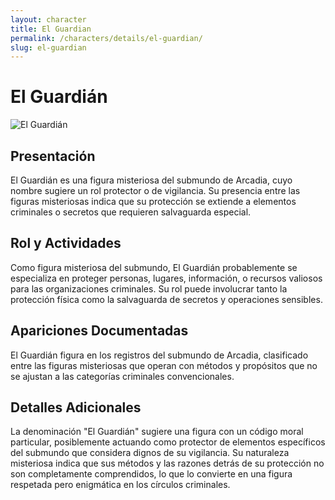 ```yaml
---
layout: character
title: El Guardian
permalink: /characters/details/el-guardian/
slug: el-guardian
---
```


# El Guardián

<div class="character-photo">
  <img src="{{ site.baseurl }}/assets/img/characters/El Guardian.png" alt="El Guardián" />
</div>

## Presentación
El Guardián es una figura misteriosa del submundo de Arcadia, cuyo nombre sugiere un rol protector o de vigilancia. Su presencia entre las figuras misteriosas indica que su protección se extiende a elementos criminales o secretos que requieren salvaguarda especial.

## Rol y Actividades
Como figura misteriosa del submundo, El Guardián probablemente se especializa en proteger personas, lugares, información, o recursos valiosos para las organizaciones criminales. Su rol puede involucrar tanto la protección física como la salvaguarda de secretos y operaciones sensibles.

## Apariciones Documentadas
El Guardián figura en los registros del submundo de Arcadia, clasificado entre las figuras misteriosas que operan con métodos y propósitos que no se ajustan a las categorías criminales convencionales.

## Detalles Adicionales
La denominación "El Guardián" sugiere una figura con un código moral particular, posiblemente actuando como protector de elementos específicos del submundo que considera dignos de su vigilancia. Su naturaleza misteriosa indica que sus métodos y las razones detrás de su protección no son completamente comprendidos, lo que lo convierte en una figura respetada pero enigmática en los círculos criminales.